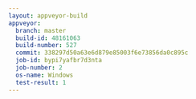 ```yaml
---
layout: appveyor-build
appveyor:
  branch: master
  build-id: 48161063
  build-number: 527
  commit: 338297d50a63e6d879e85003f6e73856da0c895c
  job-id: bypi7yafbr7d3nta
  job-number: 2
  os-name: Windows
  test-result: 1
---
```

